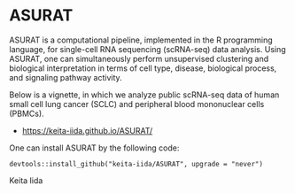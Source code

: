 # ASURAT

ASURAT is a computational pipeline, implemented in the R programming language, for single-cell RNA sequencing (scRNA-seq) data analysis.
Using ASURAT, one can simultaneously perform unsupervised clustering and biological interpretation in terms of cell type, disease, biological process, and signaling pathway activity.

Below is a vignette, in which we analyze public scRNA-seq data of human small cell lung cancer (SCLC) and peripheral blood mononuclear cells (PBMCs).

* https://keita-iida.github.io/ASURAT/

One can install ASURAT by the following code:

```{r}
devtools::install_github("keita-iida/ASURAT", upgrade = "never")
```

Keita Iida
